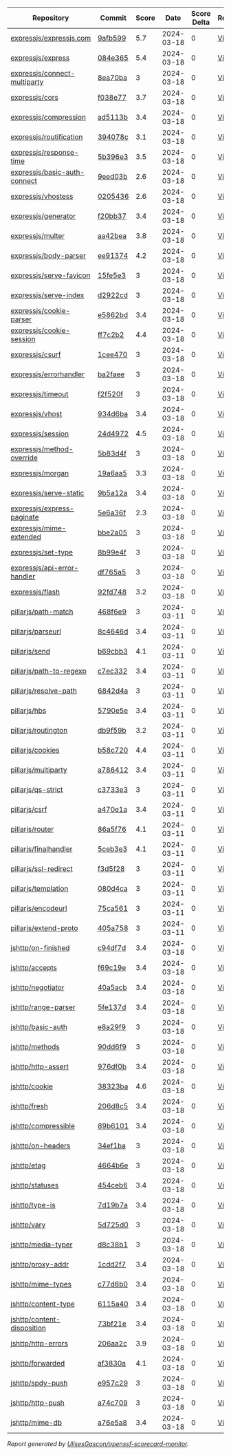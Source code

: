 <!-- OPENSSF-SCORECARD-MONITOR:START -->

| Repository | Commit | Score | Date | Score Delta | Report | StepSecurity |
| -- | -- | -- | -- | -- | -- | -- |
| [expressjs/expressjs.com](https://github.com/expressjs/expressjs.com) | [9afb599](https://github.com/expressjs/expressjs.com/commit/9afb59956010574d93038879d7588d9ce539dd04) | 5.7 | 2024-03-18 | 0 | [View](https://kooltheba.github.io/openssf-scorecard-api-visualizer/#/projects/github.com/expressjs/expressjs.com/commit/9afb59956010574d93038879d7588d9ce539dd04) | [Fix it](https://app.stepsecurity.io/securerepo?repo=expressjs/expressjs.com) |
| [expressjs/express](https://github.com/expressjs/express) | [084e365](https://github.com/expressjs/express/commit/084e36506a18774f85206a65d8da04dc1107fc1b) | 5.4 | 2024-03-18 | 0 | [View](https://kooltheba.github.io/openssf-scorecard-api-visualizer/#/projects/github.com/expressjs/express/commit/084e36506a18774f85206a65d8da04dc1107fc1b) | [Fix it](https://app.stepsecurity.io/securerepo?repo=expressjs/express) |
| [expressjs/connect-multiparty](https://github.com/expressjs/connect-multiparty) | [8ea70ba](https://github.com/expressjs/connect-multiparty/commit/8ea70ba187673075148d10d7aa80fc113177567a) | 3 | 2024-03-18 | 0 | [View](https://kooltheba.github.io/openssf-scorecard-api-visualizer/#/projects/github.com/expressjs/connect-multiparty/commit/8ea70ba187673075148d10d7aa80fc113177567a) | [Fix it](https://app.stepsecurity.io/securerepo?repo=expressjs/connect-multiparty) |
| [expressjs/cors](https://github.com/expressjs/cors) | [f038e77](https://github.com/expressjs/cors/commit/f038e7722838fd83935674aa8c5bf452766741fb) | 3.7 | 2024-03-18 | 0 | [View](https://kooltheba.github.io/openssf-scorecard-api-visualizer/#/projects/github.com/expressjs/cors/commit/f038e7722838fd83935674aa8c5bf452766741fb) | [Fix it](https://app.stepsecurity.io/securerepo?repo=expressjs/cors) |
| [expressjs/compression](https://github.com/expressjs/compression) | [ad5113b](https://github.com/expressjs/compression/commit/ad5113b98cafe1382a0ece30bb4673707ac59ce7) | 3.4 | 2024-03-18 | 0 | [View](https://kooltheba.github.io/openssf-scorecard-api-visualizer/#/projects/github.com/expressjs/compression/commit/ad5113b98cafe1382a0ece30bb4673707ac59ce7) | [Fix it](https://app.stepsecurity.io/securerepo?repo=expressjs/compression) |
| [expressjs/routification](https://github.com/expressjs/routification) | [394078c](https://github.com/expressjs/routification/commit/394078c1844be7dea9a6c9830490204b708e4422) | 3.1 | 2024-03-18 | 0 | [View](https://kooltheba.github.io/openssf-scorecard-api-visualizer/#/projects/github.com/expressjs/routification/commit/394078c1844be7dea9a6c9830490204b708e4422) | [Fix it](https://app.stepsecurity.io/securerepo?repo=expressjs/routification) |
| [expressjs/response-time](https://github.com/expressjs/response-time) | [5b396e3](https://github.com/expressjs/response-time/commit/5b396e3c87420bdc5a1bd283495de54d4ded4abf) | 3.5 | 2024-03-18 | 0 | [View](https://kooltheba.github.io/openssf-scorecard-api-visualizer/#/projects/github.com/expressjs/response-time/commit/5b396e3c87420bdc5a1bd283495de54d4ded4abf) | [Fix it](https://app.stepsecurity.io/securerepo?repo=expressjs/response-time) |
| [expressjs/basic-auth-connect](https://github.com/expressjs/basic-auth-connect) | [9eed03b](https://github.com/expressjs/basic-auth-connect/commit/9eed03bf5edd5fb730d07cc5af0875d4dcf8bd19) | 2.6 | 2024-03-18 | 0 | [View](https://kooltheba.github.io/openssf-scorecard-api-visualizer/#/projects/github.com/expressjs/basic-auth-connect/commit/9eed03bf5edd5fb730d07cc5af0875d4dcf8bd19) | [Fix it](https://app.stepsecurity.io/securerepo?repo=expressjs/basic-auth-connect) |
| [expressjs/vhostess](https://github.com/expressjs/vhostess) | [0205436](https://github.com/expressjs/vhostess/commit/0205436e583dab87309b4f1c4de8dc5def338021) | 2.6 | 2024-03-18 | 0 | [View](https://kooltheba.github.io/openssf-scorecard-api-visualizer/#/projects/github.com/expressjs/vhostess/commit/0205436e583dab87309b4f1c4de8dc5def338021) | [Fix it](https://app.stepsecurity.io/securerepo?repo=expressjs/vhostess) |
| [expressjs/generator](https://github.com/expressjs/generator) | [f20bb37](https://github.com/expressjs/generator/commit/f20bb379dd5bfb6e0f29996de83a271827c396d0) | 3.4 | 2024-03-18 | 0 | [View](https://kooltheba.github.io/openssf-scorecard-api-visualizer/#/projects/github.com/expressjs/generator/commit/f20bb379dd5bfb6e0f29996de83a271827c396d0) | [Fix it](https://app.stepsecurity.io/securerepo?repo=expressjs/generator) |
| [expressjs/multer](https://github.com/expressjs/multer) | [aa42bea](https://github.com/expressjs/multer/commit/aa42bea6ac7d0cb8fcb279b15a7278cda805dc63) | 3.8 | 2024-03-18 | 0 | [View](https://kooltheba.github.io/openssf-scorecard-api-visualizer/#/projects/github.com/expressjs/multer/commit/aa42bea6ac7d0cb8fcb279b15a7278cda805dc63) | [Fix it](https://app.stepsecurity.io/securerepo?repo=expressjs/multer) |
| [expressjs/body-parser](https://github.com/expressjs/body-parser) | [ee91374](https://github.com/expressjs/body-parser/commit/ee91374eae1555af679550b1d2fb5697d9924109) | 4.2 | 2024-03-18 | 0 | [View](https://kooltheba.github.io/openssf-scorecard-api-visualizer/#/projects/github.com/expressjs/body-parser/commit/ee91374eae1555af679550b1d2fb5697d9924109) | [Fix it](https://app.stepsecurity.io/securerepo?repo=expressjs/body-parser) |
| [expressjs/serve-favicon](https://github.com/expressjs/serve-favicon) | [15fe5e3](https://github.com/expressjs/serve-favicon/commit/15fe5e3837cef1e88cb4d1112bc2a23674b4834b) | 3 | 2024-03-18 | 0 | [View](https://kooltheba.github.io/openssf-scorecard-api-visualizer/#/projects/github.com/expressjs/serve-favicon/commit/15fe5e3837cef1e88cb4d1112bc2a23674b4834b) | [Fix it](https://app.stepsecurity.io/securerepo?repo=expressjs/serve-favicon) |
| [expressjs/serve-index](https://github.com/expressjs/serve-index) | [d2922cd](https://github.com/expressjs/serve-index/commit/d2922cd872f8038d4d4c60d936954c35200cfbad) | 3 | 2024-03-18 | 0 | [View](https://kooltheba.github.io/openssf-scorecard-api-visualizer/#/projects/github.com/expressjs/serve-index/commit/d2922cd872f8038d4d4c60d936954c35200cfbad) | [Fix it](https://app.stepsecurity.io/securerepo?repo=expressjs/serve-index) |
| [expressjs/cookie-parser](https://github.com/expressjs/cookie-parser) | [e5862bd](https://github.com/expressjs/cookie-parser/commit/e5862bdb0c1130450a5b50bc07719becf0ab8c81) | 3.4 | 2024-03-18 | 0 | [View](https://kooltheba.github.io/openssf-scorecard-api-visualizer/#/projects/github.com/expressjs/cookie-parser/commit/e5862bdb0c1130450a5b50bc07719becf0ab8c81) | [Fix it](https://app.stepsecurity.io/securerepo?repo=expressjs/cookie-parser) |
| [expressjs/cookie-session](https://github.com/expressjs/cookie-session) | [ff7c2b2](https://github.com/expressjs/cookie-session/commit/ff7c2b2a9ec223632f83b0eb67a1bd2498d044bd) | 4.4 | 2024-03-18 | 0 | [View](https://kooltheba.github.io/openssf-scorecard-api-visualizer/#/projects/github.com/expressjs/cookie-session/commit/ff7c2b2a9ec223632f83b0eb67a1bd2498d044bd) | [Fix it](https://app.stepsecurity.io/securerepo?repo=expressjs/cookie-session) |
| [expressjs/csurf](https://github.com/expressjs/csurf) | [1cee470](https://github.com/expressjs/csurf/commit/1cee470c2781727a5cf25a24c4f0fd3207a3ff2b) | 3 | 2024-03-18 | 0 | [View](https://kooltheba.github.io/openssf-scorecard-api-visualizer/#/projects/github.com/expressjs/csurf/commit/1cee470c2781727a5cf25a24c4f0fd3207a3ff2b) | [Fix it](https://app.stepsecurity.io/securerepo?repo=expressjs/csurf) |
| [expressjs/errorhandler](https://github.com/expressjs/errorhandler) | [ba2faee](https://github.com/expressjs/errorhandler/commit/ba2faeec66e8feaa8028c2adeb45b9ca03b70664) | 3 | 2024-03-18 | 0 | [View](https://kooltheba.github.io/openssf-scorecard-api-visualizer/#/projects/github.com/expressjs/errorhandler/commit/ba2faeec66e8feaa8028c2adeb45b9ca03b70664) | [Fix it](https://app.stepsecurity.io/securerepo?repo=expressjs/errorhandler) |
| [expressjs/timeout](https://github.com/expressjs/timeout) | [f2f520f](https://github.com/expressjs/timeout/commit/f2f520f335f2f2ae255d4778e908e8d38e3a4e68) | 3 | 2024-03-18 | 0 | [View](https://kooltheba.github.io/openssf-scorecard-api-visualizer/#/projects/github.com/expressjs/timeout/commit/f2f520f335f2f2ae255d4778e908e8d38e3a4e68) | [Fix it](https://app.stepsecurity.io/securerepo?repo=expressjs/timeout) |
| [expressjs/vhost](https://github.com/expressjs/vhost) | [934d6ba](https://github.com/expressjs/vhost/commit/934d6ba704eaa0e42033d274044182ce5cb8bd76) | 3.4 | 2024-03-18 | 0 | [View](https://kooltheba.github.io/openssf-scorecard-api-visualizer/#/projects/github.com/expressjs/vhost/commit/934d6ba704eaa0e42033d274044182ce5cb8bd76) | [Fix it](https://app.stepsecurity.io/securerepo?repo=expressjs/vhost) |
| [expressjs/session](https://github.com/expressjs/session) | [24d4972](https://github.com/expressjs/session/commit/24d4972764d2c962f806c38357f257cf97081009) | 4.5 | 2024-03-18 | 0 | [View](https://kooltheba.github.io/openssf-scorecard-api-visualizer/#/projects/github.com/expressjs/session/commit/24d4972764d2c962f806c38357f257cf97081009) | [Fix it](https://app.stepsecurity.io/securerepo?repo=expressjs/session) |
| [expressjs/method-override](https://github.com/expressjs/method-override) | [5b83d4f](https://github.com/expressjs/method-override/commit/5b83d4f0dc3db414df6c7e4a5da93dec170153de) | 3 | 2024-03-18 | 0 | [View](https://kooltheba.github.io/openssf-scorecard-api-visualizer/#/projects/github.com/expressjs/method-override/commit/5b83d4f0dc3db414df6c7e4a5da93dec170153de) | [Fix it](https://app.stepsecurity.io/securerepo?repo=expressjs/method-override) |
| [expressjs/morgan](https://github.com/expressjs/morgan) | [19a6aa5](https://github.com/expressjs/morgan/commit/19a6aa5369220b522e9dac007975ee66b1c38283) | 3.3 | 2024-03-18 | 0 | [View](https://kooltheba.github.io/openssf-scorecard-api-visualizer/#/projects/github.com/expressjs/morgan/commit/19a6aa5369220b522e9dac007975ee66b1c38283) | [Fix it](https://app.stepsecurity.io/securerepo?repo=expressjs/morgan) |
| [expressjs/serve-static](https://github.com/expressjs/serve-static) | [9b5a12a](https://github.com/expressjs/serve-static/commit/9b5a12a76f4d70530d2d2a8c7742e9158ed3c0a4) | 3.4 | 2024-03-18 | 0 | [View](https://kooltheba.github.io/openssf-scorecard-api-visualizer/#/projects/github.com/expressjs/serve-static/commit/9b5a12a76f4d70530d2d2a8c7742e9158ed3c0a4) | [Fix it](https://app.stepsecurity.io/securerepo?repo=expressjs/serve-static) |
| [expressjs/express-paginate](https://github.com/expressjs/express-paginate) | [5e6a36f](https://github.com/expressjs/express-paginate/commit/5e6a36f1d21f1af2a29ab9b1dd5fae9a604dd78c) | 2.3 | 2024-03-18 | 0 | [View](https://kooltheba.github.io/openssf-scorecard-api-visualizer/#/projects/github.com/expressjs/express-paginate/commit/5e6a36f1d21f1af2a29ab9b1dd5fae9a604dd78c) | [Fix it](https://app.stepsecurity.io/securerepo?repo=expressjs/express-paginate) |
| [expressjs/mime-extended](https://github.com/expressjs/mime-extended) | [bbe2a05](https://github.com/expressjs/mime-extended/commit/bbe2a050014cf83a7ae9d1b28ff85bac9e1fdb53) | 3 | 2024-03-18 | 0 | [View](https://kooltheba.github.io/openssf-scorecard-api-visualizer/#/projects/github.com/expressjs/mime-extended/commit/bbe2a050014cf83a7ae9d1b28ff85bac9e1fdb53) | [Fix it](https://app.stepsecurity.io/securerepo?repo=expressjs/mime-extended) |
| [expressjs/set-type](https://github.com/expressjs/set-type) | [8b99e4f](https://github.com/expressjs/set-type/commit/8b99e4f2719b53974e15ad88e267ba08b569f65f) | 3 | 2024-03-18 | 0 | [View](https://kooltheba.github.io/openssf-scorecard-api-visualizer/#/projects/github.com/expressjs/set-type/commit/8b99e4f2719b53974e15ad88e267ba08b569f65f) | [Fix it](https://app.stepsecurity.io/securerepo?repo=expressjs/set-type) |
| [expressjs/api-error-handler](https://github.com/expressjs/api-error-handler) | [df765a5](https://github.com/expressjs/api-error-handler/commit/df765a50c0c1de4fdbe4ce9cef2d910df4d8ba3e) | 3 | 2024-03-18 | 0 | [View](https://kooltheba.github.io/openssf-scorecard-api-visualizer/#/projects/github.com/expressjs/api-error-handler/commit/df765a50c0c1de4fdbe4ce9cef2d910df4d8ba3e) | [Fix it](https://app.stepsecurity.io/securerepo?repo=expressjs/api-error-handler) |
| [expressjs/flash](https://github.com/expressjs/flash) | [92fd748](https://github.com/expressjs/flash/commit/92fd748feb60c9a277622ce75ef7091735796af9) | 3.2 | 2024-03-18 | 0 | [View](https://kooltheba.github.io/openssf-scorecard-api-visualizer/#/projects/github.com/expressjs/flash/commit/92fd748feb60c9a277622ce75ef7091735796af9) | [Fix it](https://app.stepsecurity.io/securerepo?repo=expressjs/flash) |
| [pillarjs/path-match](https://github.com/pillarjs/path-match) | [468f6e9](https://github.com/pillarjs/path-match/commit/468f6e92980f781498711fbf28cbc29037b11704) | 3 | 2024-03-11 | 0 | [View](https://kooltheba.github.io/openssf-scorecard-api-visualizer/#/projects/github.com/pillarjs/path-match/commit/468f6e92980f781498711fbf28cbc29037b11704) | [Fix it](https://app.stepsecurity.io/securerepo?repo=pillarjs/path-match) |
| [pillarjs/parseurl](https://github.com/pillarjs/parseurl) | [8c4646d](https://github.com/pillarjs/parseurl/commit/8c4646db401673554228635b40fe104b0ed18fae) | 3.4 | 2024-03-11 | 0 | [View](https://kooltheba.github.io/openssf-scorecard-api-visualizer/#/projects/github.com/pillarjs/parseurl/commit/8c4646db401673554228635b40fe104b0ed18fae) | [Fix it](https://app.stepsecurity.io/securerepo?repo=pillarjs/parseurl) |
| [pillarjs/send](https://github.com/pillarjs/send) | [b69cbb3](https://github.com/pillarjs/send/commit/b69cbb3dc4c09c37917d08a4c13fcd1bac97ade5) | 4.1 | 2024-03-11 | 0 | [View](https://kooltheba.github.io/openssf-scorecard-api-visualizer/#/projects/github.com/pillarjs/send/commit/b69cbb3dc4c09c37917d08a4c13fcd1bac97ade5) | [Fix it](https://app.stepsecurity.io/securerepo?repo=pillarjs/send) |
| [pillarjs/path-to-regexp](https://github.com/pillarjs/path-to-regexp) | [c7ec332](https://github.com/pillarjs/path-to-regexp/commit/c7ec332e87d8560673884d5629e1cb23cb03cb87) | 3.4 | 2024-03-11 | 0 | [View](https://kooltheba.github.io/openssf-scorecard-api-visualizer/#/projects/github.com/pillarjs/path-to-regexp/commit/c7ec332e87d8560673884d5629e1cb23cb03cb87) | [Fix it](https://app.stepsecurity.io/securerepo?repo=pillarjs/path-to-regexp) |
| [pillarjs/resolve-path](https://github.com/pillarjs/resolve-path) | [6842d4a](https://github.com/pillarjs/resolve-path/commit/6842d4a5ffaca3bb4b80c136ff47dd3a6a6c420c) | 3 | 2024-03-11 | 0 | [View](https://kooltheba.github.io/openssf-scorecard-api-visualizer/#/projects/github.com/pillarjs/resolve-path/commit/6842d4a5ffaca3bb4b80c136ff47dd3a6a6c420c) | [Fix it](https://app.stepsecurity.io/securerepo?repo=pillarjs/resolve-path) |
| [pillarjs/hbs](https://github.com/pillarjs/hbs) | [5790e5e](https://github.com/pillarjs/hbs/commit/5790e5e1debc3990ee17b9cb26edfb95ac75ae41) | 3.4 | 2024-03-11 | 0 | [View](https://kooltheba.github.io/openssf-scorecard-api-visualizer/#/projects/github.com/pillarjs/hbs/commit/5790e5e1debc3990ee17b9cb26edfb95ac75ae41) | [Fix it](https://app.stepsecurity.io/securerepo?repo=pillarjs/hbs) |
| [pillarjs/routington](https://github.com/pillarjs/routington) | [db9f59b](https://github.com/pillarjs/routington/commit/db9f59bf21cb2a5f2f9cb8e3215edbf4654d0faa) | 3.2 | 2024-03-11 | 0 | [View](https://kooltheba.github.io/openssf-scorecard-api-visualizer/#/projects/github.com/pillarjs/routington/commit/db9f59bf21cb2a5f2f9cb8e3215edbf4654d0faa) | [Fix it](https://app.stepsecurity.io/securerepo?repo=pillarjs/routington) |
| [pillarjs/cookies](https://github.com/pillarjs/cookies) | [b58c720](https://github.com/pillarjs/cookies/commit/b58c7207bb80a900f8db527bc847b4e0a8d49009) | 4.4 | 2024-03-11 | 0 | [View](https://kooltheba.github.io/openssf-scorecard-api-visualizer/#/projects/github.com/pillarjs/cookies/commit/b58c7207bb80a900f8db527bc847b4e0a8d49009) | [Fix it](https://app.stepsecurity.io/securerepo?repo=pillarjs/cookies) |
| [pillarjs/multiparty](https://github.com/pillarjs/multiparty) | [a786412](https://github.com/pillarjs/multiparty/commit/a786412b1c959cd2fef9190f778f599a8c059f3a) | 3.4 | 2024-03-11 | 0 | [View](https://kooltheba.github.io/openssf-scorecard-api-visualizer/#/projects/github.com/pillarjs/multiparty/commit/a786412b1c959cd2fef9190f778f599a8c059f3a) | [Fix it](https://app.stepsecurity.io/securerepo?repo=pillarjs/multiparty) |
| [pillarjs/qs-strict](https://github.com/pillarjs/qs-strict) | [c3733e3](https://github.com/pillarjs/qs-strict/commit/c3733e39af50c4b52922e93252b765d1e5da54de) | 3 | 2024-03-11 | 0 | [View](https://kooltheba.github.io/openssf-scorecard-api-visualizer/#/projects/github.com/pillarjs/qs-strict/commit/c3733e39af50c4b52922e93252b765d1e5da54de) | [Fix it](https://app.stepsecurity.io/securerepo?repo=pillarjs/qs-strict) |
| [pillarjs/csrf](https://github.com/pillarjs/csrf) | [a470e1a](https://github.com/pillarjs/csrf/commit/a470e1a6f789f2d8648301b23f22874559309e3a) | 3.4 | 2024-03-11 | 0 | [View](https://kooltheba.github.io/openssf-scorecard-api-visualizer/#/projects/github.com/pillarjs/csrf/commit/a470e1a6f789f2d8648301b23f22874559309e3a) | [Fix it](https://app.stepsecurity.io/securerepo?repo=pillarjs/csrf) |
| [pillarjs/router](https://github.com/pillarjs/router) | [86a5f76](https://github.com/pillarjs/router/commit/86a5f765838d863419c75e80a4f1dda9759657b7) | 4.1 | 2024-03-11 | 0 | [View](https://kooltheba.github.io/openssf-scorecard-api-visualizer/#/projects/github.com/pillarjs/router/commit/86a5f765838d863419c75e80a4f1dda9759657b7) | [Fix it](https://app.stepsecurity.io/securerepo?repo=pillarjs/router) |
| [pillarjs/finalhandler](https://github.com/pillarjs/finalhandler) | [5ceb3e3](https://github.com/pillarjs/finalhandler/commit/5ceb3e3e2482404cb71e9810bd10a422fe748f20) | 4.1 | 2024-03-11 | 0 | [View](https://kooltheba.github.io/openssf-scorecard-api-visualizer/#/projects/github.com/pillarjs/finalhandler/commit/5ceb3e3e2482404cb71e9810bd10a422fe748f20) | [Fix it](https://app.stepsecurity.io/securerepo?repo=pillarjs/finalhandler) |
| [pillarjs/ssl-redirect](https://github.com/pillarjs/ssl-redirect) | [f3d5f28](https://github.com/pillarjs/ssl-redirect/commit/f3d5f286c795c7a04a5eddc92a8841c1e5fe57e2) | 3 | 2024-03-11 | 0 | [View](https://kooltheba.github.io/openssf-scorecard-api-visualizer/#/projects/github.com/pillarjs/ssl-redirect/commit/f3d5f286c795c7a04a5eddc92a8841c1e5fe57e2) | [Fix it](https://app.stepsecurity.io/securerepo?repo=pillarjs/ssl-redirect) |
| [pillarjs/templation](https://github.com/pillarjs/templation) | [080d4ca](https://github.com/pillarjs/templation/commit/080d4ca68dadb7c4b469cf887729a9c59e026946) | 3 | 2024-03-11 | 0 | [View](https://kooltheba.github.io/openssf-scorecard-api-visualizer/#/projects/github.com/pillarjs/templation/commit/080d4ca68dadb7c4b469cf887729a9c59e026946) | [Fix it](https://app.stepsecurity.io/securerepo?repo=pillarjs/templation) |
| [pillarjs/encodeurl](https://github.com/pillarjs/encodeurl) | [75ca561](https://github.com/pillarjs/encodeurl/commit/75ca5615c322ce8ee626e1c4de4d65f6e7d489f6) | 3 | 2024-03-11 | 0 | [View](https://kooltheba.github.io/openssf-scorecard-api-visualizer/#/projects/github.com/pillarjs/encodeurl/commit/75ca5615c322ce8ee626e1c4de4d65f6e7d489f6) | [Fix it](https://app.stepsecurity.io/securerepo?repo=pillarjs/encodeurl) |
| [pillarjs/extend-proto](https://github.com/pillarjs/extend-proto) | [405a758](https://github.com/pillarjs/extend-proto/commit/405a758829149480e6b2e9ba5e57d929587a1d7f) | 3 | 2024-03-11 | 0 | [View](https://kooltheba.github.io/openssf-scorecard-api-visualizer/#/projects/github.com/pillarjs/extend-proto/commit/405a758829149480e6b2e9ba5e57d929587a1d7f) | [Fix it](https://app.stepsecurity.io/securerepo?repo=pillarjs/extend-proto) |
| [jshttp/on-finished](https://github.com/jshttp/on-finished) | [c94df7d](https://github.com/jshttp/on-finished/commit/c94df7d1692539d2504ccf46ceea8e8913ebe0a0) | 3.4 | 2024-03-18 | 0 | [View](https://kooltheba.github.io/openssf-scorecard-api-visualizer/#/projects/github.com/jshttp/on-finished/commit/c94df7d1692539d2504ccf46ceea8e8913ebe0a0) | [Fix it](https://app.stepsecurity.io/securerepo?repo=jshttp/on-finished) |
| [jshttp/accepts](https://github.com/jshttp/accepts) | [f69c19e](https://github.com/jshttp/accepts/commit/f69c19e459bd501e59fb0b1a40b7471bb578113a) | 3.4 | 2024-03-18 | 0 | [View](https://kooltheba.github.io/openssf-scorecard-api-visualizer/#/projects/github.com/jshttp/accepts/commit/f69c19e459bd501e59fb0b1a40b7471bb578113a) | [Fix it](https://app.stepsecurity.io/securerepo?repo=jshttp/accepts) |
| [jshttp/negotiator](https://github.com/jshttp/negotiator) | [40a5acb](https://github.com/jshttp/negotiator/commit/40a5acb0c878cca951bc44d1d9e2ab1f90ae813e) | 3.4 | 2024-03-18 | 0 | [View](https://kooltheba.github.io/openssf-scorecard-api-visualizer/#/projects/github.com/jshttp/negotiator/commit/40a5acb0c878cca951bc44d1d9e2ab1f90ae813e) | [Fix it](https://app.stepsecurity.io/securerepo?repo=jshttp/negotiator) |
| [jshttp/range-parser](https://github.com/jshttp/range-parser) | [5fe137d](https://github.com/jshttp/range-parser/commit/5fe137dbf0b4ab6e887207895a839d1a0e4d6036) | 3.4 | 2024-03-18 | 0 | [View](https://kooltheba.github.io/openssf-scorecard-api-visualizer/#/projects/github.com/jshttp/range-parser/commit/5fe137dbf0b4ab6e887207895a839d1a0e4d6036) | [Fix it](https://app.stepsecurity.io/securerepo?repo=jshttp/range-parser) |
| [jshttp/basic-auth](https://github.com/jshttp/basic-auth) | [e8a29f9](https://github.com/jshttp/basic-auth/commit/e8a29f94dc7c05b5858b08090386338af010ce49) | 3 | 2024-03-18 | 0 | [View](https://kooltheba.github.io/openssf-scorecard-api-visualizer/#/projects/github.com/jshttp/basic-auth/commit/e8a29f94dc7c05b5858b08090386338af010ce49) | [Fix it](https://app.stepsecurity.io/securerepo?repo=jshttp/basic-auth) |
| [jshttp/methods](https://github.com/jshttp/methods) | [90dd6f9](https://github.com/jshttp/methods/commit/90dd6f9a046fffaf158287cb19eee686d17e7cde) | 3 | 2024-03-18 | 0 | [View](https://kooltheba.github.io/openssf-scorecard-api-visualizer/#/projects/github.com/jshttp/methods/commit/90dd6f9a046fffaf158287cb19eee686d17e7cde) | [Fix it](https://app.stepsecurity.io/securerepo?repo=jshttp/methods) |
| [jshttp/http-assert](https://github.com/jshttp/http-assert) | [976df0b](https://github.com/jshttp/http-assert/commit/976df0b5017be9ee53d8d17ff0d2c03aa8b689e4) | 3.4 | 2024-03-18 | 0 | [View](https://kooltheba.github.io/openssf-scorecard-api-visualizer/#/projects/github.com/jshttp/http-assert/commit/976df0b5017be9ee53d8d17ff0d2c03aa8b689e4) | [Fix it](https://app.stepsecurity.io/securerepo?repo=jshttp/http-assert) |
| [jshttp/cookie](https://github.com/jshttp/cookie) | [38323ba](https://github.com/jshttp/cookie/commit/38323bad3aa04bce840103ff6075bc05cc0bf884) | 4.6 | 2024-03-18 | 0 | [View](https://kooltheba.github.io/openssf-scorecard-api-visualizer/#/projects/github.com/jshttp/cookie/commit/38323bad3aa04bce840103ff6075bc05cc0bf884) | [Fix it](https://app.stepsecurity.io/securerepo?repo=jshttp/cookie) |
| [jshttp/fresh](https://github.com/jshttp/fresh) | [206d8c5](https://github.com/jshttp/fresh/commit/206d8c5dbe5022d05f5473481852e393bbb2194e) | 3.4 | 2024-03-18 | 0 | [View](https://kooltheba.github.io/openssf-scorecard-api-visualizer/#/projects/github.com/jshttp/fresh/commit/206d8c5dbe5022d05f5473481852e393bbb2194e) | [Fix it](https://app.stepsecurity.io/securerepo?repo=jshttp/fresh) |
| [jshttp/compressible](https://github.com/jshttp/compressible) | [89b6101](https://github.com/jshttp/compressible/commit/89b61014fb82f0c64b42acef12d161dee48fb58e) | 3.4 | 2024-03-18 | 0 | [View](https://kooltheba.github.io/openssf-scorecard-api-visualizer/#/projects/github.com/jshttp/compressible/commit/89b61014fb82f0c64b42acef12d161dee48fb58e) | [Fix it](https://app.stepsecurity.io/securerepo?repo=jshttp/compressible) |
| [jshttp/on-headers](https://github.com/jshttp/on-headers) | [34ef1ba](https://github.com/jshttp/on-headers/commit/34ef1bad7f5fff187bce0a635aca91892b220d2f) | 3 | 2024-03-18 | 0 | [View](https://kooltheba.github.io/openssf-scorecard-api-visualizer/#/projects/github.com/jshttp/on-headers/commit/34ef1bad7f5fff187bce0a635aca91892b220d2f) | [Fix it](https://app.stepsecurity.io/securerepo?repo=jshttp/on-headers) |
| [jshttp/etag](https://github.com/jshttp/etag) | [4664b6e](https://github.com/jshttp/etag/commit/4664b6e53c85a56521076f9c5004dd9626ae10c8) | 3 | 2024-03-18 | 0 | [View](https://kooltheba.github.io/openssf-scorecard-api-visualizer/#/projects/github.com/jshttp/etag/commit/4664b6e53c85a56521076f9c5004dd9626ae10c8) | [Fix it](https://app.stepsecurity.io/securerepo?repo=jshttp/etag) |
| [jshttp/statuses](https://github.com/jshttp/statuses) | [454ceb6](https://github.com/jshttp/statuses/commit/454ceb6e0bfea4f889be244de2538df8afb4dc2a) | 3.4 | 2024-03-18 | 0 | [View](https://kooltheba.github.io/openssf-scorecard-api-visualizer/#/projects/github.com/jshttp/statuses/commit/454ceb6e0bfea4f889be244de2538df8afb4dc2a) | [Fix it](https://app.stepsecurity.io/securerepo?repo=jshttp/statuses) |
| [jshttp/type-is](https://github.com/jshttp/type-is) | [7d19b7a](https://github.com/jshttp/type-is/commit/7d19b7aab1ad671f59ba157ae0640cd4b1302ca5) | 3.4 | 2024-03-18 | 0 | [View](https://kooltheba.github.io/openssf-scorecard-api-visualizer/#/projects/github.com/jshttp/type-is/commit/7d19b7aab1ad671f59ba157ae0640cd4b1302ca5) | [Fix it](https://app.stepsecurity.io/securerepo?repo=jshttp/type-is) |
| [jshttp/vary](https://github.com/jshttp/vary) | [5d725d0](https://github.com/jshttp/vary/commit/5d725d059b3871025cf753e9dfa08924d0bcfa8f) | 3 | 2024-03-18 | 0 | [View](https://kooltheba.github.io/openssf-scorecard-api-visualizer/#/projects/github.com/jshttp/vary/commit/5d725d059b3871025cf753e9dfa08924d0bcfa8f) | [Fix it](https://app.stepsecurity.io/securerepo?repo=jshttp/vary) |
| [jshttp/media-typer](https://github.com/jshttp/media-typer) | [d8c38b1](https://github.com/jshttp/media-typer/commit/d8c38b1afbc39e0052483d60d56646296de0f35c) | 3 | 2024-03-18 | 0 | [View](https://kooltheba.github.io/openssf-scorecard-api-visualizer/#/projects/github.com/jshttp/media-typer/commit/d8c38b1afbc39e0052483d60d56646296de0f35c) | [Fix it](https://app.stepsecurity.io/securerepo?repo=jshttp/media-typer) |
| [jshttp/proxy-addr](https://github.com/jshttp/proxy-addr) | [1cdd2f7](https://github.com/jshttp/proxy-addr/commit/1cdd2f78e0fcc23ceae4723e6b837345c2499772) | 3.4 | 2024-03-18 | 0 | [View](https://kooltheba.github.io/openssf-scorecard-api-visualizer/#/projects/github.com/jshttp/proxy-addr/commit/1cdd2f78e0fcc23ceae4723e6b837345c2499772) | [Fix it](https://app.stepsecurity.io/securerepo?repo=jshttp/proxy-addr) |
| [jshttp/mime-types](https://github.com/jshttp/mime-types) | [c77d6b0](https://github.com/jshttp/mime-types/commit/c77d6b02139075e4f63230a970411b3c92d066e2) | 3.4 | 2024-03-18 | 0 | [View](https://kooltheba.github.io/openssf-scorecard-api-visualizer/#/projects/github.com/jshttp/mime-types/commit/c77d6b02139075e4f63230a970411b3c92d066e2) | [Fix it](https://app.stepsecurity.io/securerepo?repo=jshttp/mime-types) |
| [jshttp/content-type](https://github.com/jshttp/content-type) | [6115a40](https://github.com/jshttp/content-type/commit/6115a4064e4dfd9845241c3f89c233ee2423deeb) | 3.4 | 2024-03-18 | 0 | [View](https://kooltheba.github.io/openssf-scorecard-api-visualizer/#/projects/github.com/jshttp/content-type/commit/6115a4064e4dfd9845241c3f89c233ee2423deeb) | [Fix it](https://app.stepsecurity.io/securerepo?repo=jshttp/content-type) |
| [jshttp/content-disposition](https://github.com/jshttp/content-disposition) | [73bf21e](https://github.com/jshttp/content-disposition/commit/73bf21e7c3f55f754932844584061027767289f4) | 3.4 | 2024-03-18 | 0 | [View](https://kooltheba.github.io/openssf-scorecard-api-visualizer/#/projects/github.com/jshttp/content-disposition/commit/73bf21e7c3f55f754932844584061027767289f4) | [Fix it](https://app.stepsecurity.io/securerepo?repo=jshttp/content-disposition) |
| [jshttp/http-errors](https://github.com/jshttp/http-errors) | [206aa2c](https://github.com/jshttp/http-errors/commit/206aa2c15635dc1212c06c279540972aa90e23ea) | 3.9 | 2024-03-18 | 0 | [View](https://kooltheba.github.io/openssf-scorecard-api-visualizer/#/projects/github.com/jshttp/http-errors/commit/206aa2c15635dc1212c06c279540972aa90e23ea) | [Fix it](https://app.stepsecurity.io/securerepo?repo=jshttp/http-errors) |
| [jshttp/forwarded](https://github.com/jshttp/forwarded) | [af3830a](https://github.com/jshttp/forwarded/commit/af3830a175dbe316be3d943f505171c73853eb04) | 4.1 | 2024-03-18 | 0 | [View](https://kooltheba.github.io/openssf-scorecard-api-visualizer/#/projects/github.com/jshttp/forwarded/commit/af3830a175dbe316be3d943f505171c73853eb04) | [Fix it](https://app.stepsecurity.io/securerepo?repo=jshttp/forwarded) |
| [jshttp/spdy-push](https://github.com/jshttp/spdy-push) | [e957c29](https://github.com/jshttp/spdy-push/commit/e957c298996ed43b646fa25d79dad769fd889724) | 3 | 2024-03-18 | 0 | [View](https://kooltheba.github.io/openssf-scorecard-api-visualizer/#/projects/github.com/jshttp/spdy-push/commit/e957c298996ed43b646fa25d79dad769fd889724) | [Fix it](https://app.stepsecurity.io/securerepo?repo=jshttp/spdy-push) |
| [jshttp/http-push](https://github.com/jshttp/http-push) | [a74c709](https://github.com/jshttp/http-push/commit/a74c709b485466d0fc13f8ba75a15e54b0f6d5c1) | 3 | 2024-03-18 | 0 | [View](https://kooltheba.github.io/openssf-scorecard-api-visualizer/#/projects/github.com/jshttp/http-push/commit/a74c709b485466d0fc13f8ba75a15e54b0f6d5c1) | [Fix it](https://app.stepsecurity.io/securerepo?repo=jshttp/http-push) |
| [jshttp/mime-db](https://github.com/jshttp/mime-db) | [a76e5a8](https://github.com/jshttp/mime-db/commit/a76e5a824c228e2e58363c9404e42a54ee1d142f) | 3.4 | 2024-03-18 | 0 | [View](https://kooltheba.github.io/openssf-scorecard-api-visualizer/#/projects/github.com/jshttp/mime-db/commit/a76e5a824c228e2e58363c9404e42a54ee1d142f) | [Fix it](https://app.stepsecurity.io/securerepo?repo=jshttp/mime-db) |

_Report generated by [UlisesGascon/openssf-scorecard-monitor](https://github.com/UlisesGascon/openssf-scorecard-monitor)._
<!-- OPENSSF-SCORECARD-MONITOR:END -->